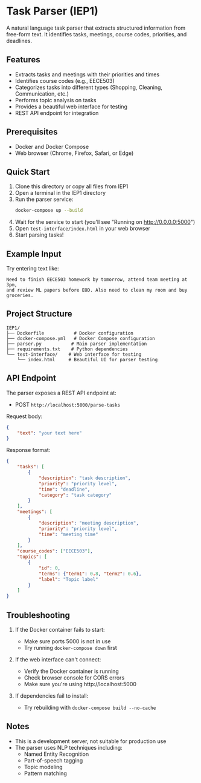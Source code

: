 # Task Parser (IEP1)

A natural language task parser that extracts structured information from free-form text. It identifies tasks, meetings, course codes, priorities, and deadlines.

## Features

- Extracts tasks and meetings with their priorities and times
- Identifies course codes (e.g., EECE503)
- Categorizes tasks into different types (Shopping, Cleaning, Communication, etc.)
- Performs topic analysis on tasks
- Provides a beautiful web interface for testing
- REST API endpoint for integration

## Prerequisites

- Docker and Docker Compose
- Web browser (Chrome, Firefox, Safari, or Edge)

## Quick Start

1. Clone this directory or copy all files from IEP1
2. Open a terminal in the IEP1 directory
3. Run the parser service:
   ```bash
   docker-compose up --build
   ```
4. Wait for the service to start (you'll see "Running on http://0.0.0.0:5000")
5. Open `test-interface/index.html` in your web browser
6. Start parsing tasks!

## Example Input

Try entering text like:
```
Need to finish EECE503 homework by tomorrow, attend team meeting at 3pm, 
and review ML papers before EOD. Also need to clean my room and buy groceries.
```

## Project Structure

```
IEP1/
├── Dockerfile           # Docker configuration
├── docker-compose.yml   # Docker Compose configuration
├── parser.py           # Main parser implementation
├── requirements.txt    # Python dependencies
└── test-interface/    # Web interface for testing
    └── index.html     # Beautiful UI for parser testing
```

## API Endpoint

The parser exposes a REST API endpoint at:
- POST `http://localhost:5000/parse-tasks`

Request body:
```json
{
    "text": "your text here"
}
```

Response format:
```json
{
    "tasks": [
        {
            "description": "task description",
            "priority": "priority level",
            "time": "deadline",
            "category": "task category"
        }
    ],
    "meetings": [
        {
            "description": "meeting description",
            "priority": "priority level",
            "time": "meeting time"
        }
    ],
    "course_codes": ["EECE503"],
    "topics": [
        {
            "id": 0,
            "terms": {"term1": 0.8, "term2": 0.6},
            "label": "Topic label"
        }
    ]
}
```

## Troubleshooting

1. If the Docker container fails to start:
   - Make sure ports 5000 is not in use
   - Try running `docker-compose down` first

2. If the web interface can't connect:
   - Verify the Docker container is running
   - Check browser console for CORS errors
   - Make sure you're using http://localhost:5000

3. If dependencies fail to install:
   - Try rebuilding with `docker-compose build --no-cache`

## Notes

- This is a development server, not suitable for production use
- The parser uses NLP techniques including:
  - Named Entity Recognition
  - Part-of-speech tagging
  - Topic modeling
  - Pattern matching 